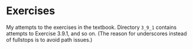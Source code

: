# Exercises

My attempts to the exercises in the textbook. Directory `3_9_1` contains attempts to Exercise 3.9.1, and so on. (The reason for underscores instead of fullstops is to avoid path issues.)